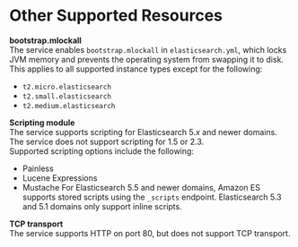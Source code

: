 # Other Supported Resources<a name="aes-supported-resources"></a>

**bootstrap\.mlockall**  
The service enables `bootstrap.mlockall` in `elasticsearch.yml`, which locks JVM memory and prevents the operating system from swapping it to disk\. This applies to all supported instance types except for the following:  
+ `t2.micro.elasticsearch`
+ `t2.small.elasticsearch`
+ `t2.medium.elasticsearch`

**Scripting module**  
The service supports scripting for Elasticsearch 5\.*x* and newer domains\. The service does not support scripting for 1\.5 or 2\.3\.  
Supported scripting options include the following:  
+ Painless
+ Lucene Expressions
+ Mustache
For Elasticsearch 5\.5 and newer domains, Amazon ES supports stored scripts using the `_scripts` endpoint\. Elasticsearch 5\.3 and 5\.1 domains only support inline scripts\.

**TCP transport**  
The service supports HTTP on port 80, but does not support TCP transport\.